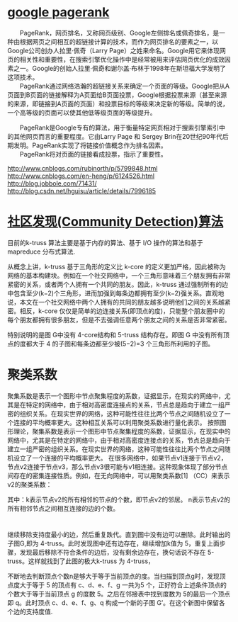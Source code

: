 # [google pagerank](https://baike.baidu.com/item/google%20pagerank/2465380?fr=aladdin&fromid=111004&fromtitle=pagerank)   
&emsp;&emsp;PageRank，网页排名，又称网页级别、Google左侧排名或佩奇排名，是一种由根据网页之间相互的超链接计算的技术，而作为网页排名的要素之一，以Google公司创办人拉里·佩奇（Larry Page）之姓来命名。Google用它来体现网页的相关性和重要性，在搜索引擎优化操作中是经常被用来评估网页优化的成效因素之一。Google的创始人拉里·佩奇和谢尔盖·布林于1998年在斯坦福大学发明了这项技术。   
&emsp;&emsp;PageRank通过网络浩瀚的超链接关系来确定一个页面的等级。Google把从A页面到B页面的链接解释为A页面给B页面投票，Google根据投票来源（甚至来源的来源，即链接到A页面的页面）和投票目标的等级来决定新的等级。简单的说，一个高等级的页面可以使其他低等级页面的等级提升。

&emsp;&emsp;PageRank是Google专有的算法，用于衡量特定网页相对于搜索引擎索引中的其他网页而言的重要程度。它由Larry Page 和 Sergey Brin在20世纪90年代后期发明。PageRank实现了将链接价值概念作为排名因素。   
&emsp;&emsp;PageRank将对页面的链接看成投票，指示了重要性。

http://www.cnblogs.com/rubinorth/p/5799848.html
http://www.cnblogs.com/en-heng/p/6124526.html
http://blog.jobbole.com/71431/
http://blog.csdn.net/hguisu/article/details/7996185

# [社区发现(Community Detection)算法](http://blog.csdn.net/itplus/article/details/9286905)

目前的k-truss 算法主要是基于内存的算法、基于 I/O 操作的算法和基于 mapreduce 分布式算法.

从概念上讲，k-truss 基于三角形的定义比 k-core 的定义更加严格，因此被称为网络的基本构建块。例如在一个社交网络中，一个三角形意味着三个朋友拥有非常紧密的关系，或者两个人拥有一个共同的朋友。因此，k-truss 通过强制所有的边中包含至少(k−2)个三角形，进而加强到每条边都拥有至少(k−2)强关系。直观地说，本文在一个社交网络中两个人拥有的共同的朋友越多说明他们之间的关系越紧密。相反，k-core 仅仅是简单的边连接关系(即顶点的度)，只能整个朋友圈中的每个朋友都拥有很多朋友，但是不去强调任意两个朋友之间的关系是否非常紧密。

特别说明的是图 G中没有 4-core结构和 5-truss 结构存在。即图 G 中没有所有顶点的度都大于 4 的子图和每条边都至少被(5−2)=3 个三角形所利用的子图。
 
# 聚类系数 
聚集系数是表示一个图形中节点聚集程度的系数，证据显示，在现实的网络中，尤其是在特定的网络中，由于相对高密度连接点的关系，节点总是趋向于建立一组严密的组织关系。在现实世界的网络，这种可能性往往比两个节点之间随机设立了一个连接的平均概率更大。这种相互关系可以利用聚类系数进行量化表示。
按照图形理论，聚集系数是表示一个图形中节点聚集程度的系数，证据显示，在现实中的网络中，尤其是在特定的网络中，由于相对高密度连接点的关系，节点总是趋向于建立一组严密的组织关系。在现实世界的网络，这种可能性往往比两个节点之间随机设立了一个连接的平均概率更大。
在很多网络中，如果节点v1连接于节点v2，节点v2连接于节点v3，那么节点v3很可能与v1相连接。这种现象体现了部分节点间存在的密集连接性质。例如，在无向网络中，可以用聚类系数[1]  （CC）来表示v2的聚类系数：

其中：k表示节点v2的所有相邻的节点的个数，即节点v2的邻居。
n表示节点v2的所有相邻节点之间相互连接的边的个数。

# 
继续移除支持度最小的边，然后重复跌代。直到图中没有边可以删除。此时输出的子图G,即为 4-truss。此时发现图中还有边存在，继续增加k值为 5，重复上面步骤，发现最后移除不符合条件的边后，没有剩余边存在，换句话说不存在 5-truss。这样就找到了此图的极大k-truss 为 4-truss，

不断地去判断顶点个数n是够大于等于当前顶点的度。当扫描到顶点g时，发现顶点度大于等于 5 的顶点有 c、d、e、f、g 一共为5 个，正好符合上述条件顶点的个数大于等于当前顶点 g 的度数 5。之后在邻接表中找到度数为 5的最后一个顶点即 q。此时顶点 c、d、e、f、g、q 构成一个新的子图 G’。在这个新图中保留各个边的支持度值.


